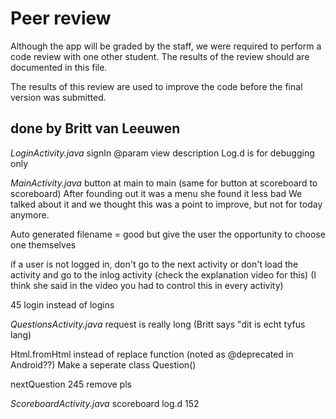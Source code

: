 # Peer review

Although the app will be graded by the staff, we were required to perform a code review with one other student. The results of the review should are documented in this file.

The results of this review are used to improve the code before the final version was submitted.

## done by Britt van Leeuwen

*LoginActivity.java*
signIn
@param view description
Log.d is for debugging only

*MainActivity.java*
button at main to main (same for button at scoreboard to scoreboard)
After founding out it was a menu she found it less bad
We talked about it and we thought this was a point to improve, but not for today anymore.

Auto generated filename = good but give the user the opportunity to choose one themselves

íf a user is not logged in, don't go to the next activity or don't load the activity and go to the inlog activity
(check the explanation video for this) (I think she said in the video you had to control this in every activity)

45 login instead of logins

*QuestionsActivity.java*
request is really long
(Britt says "dit is echt tyfus lang)

Html.fromHtml instead of replace function (noted as @deprecated in Android??)
Make a seperate class Question()

nextQuestion
245 remove pls

*ScoreboardActivity.java*
scoreboard
log.d 152
